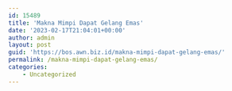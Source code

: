 ```yaml
---
id: 15489
title: 'Makna Mimpi Dapat Gelang Emas'
date: '2023-02-17T21:04:01+00:00'
author: admin
layout: post
guid: 'https://bos.awn.biz.id/makna-mimpi-dapat-gelang-emas/'
permalink: /makna-mimpi-dapat-gelang-emas/
categories:
    - Uncategorized
---
```


